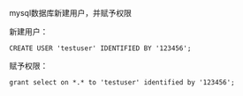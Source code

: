 mysql数据库新建用户，并赋予权限



新建用户：

```
CREATE USER 'testuser' IDENTIFIED BY '123456';
```

赋予权限：

```
grant select on *.* to 'testuser' identified by '123456';
```